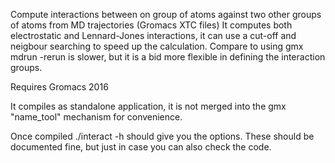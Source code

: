 
Compute interactions between on group of atoms against
two other groups of atoms from MD trajectories (Gromacs XTC files)
It computes both electrostatic and Lennard-Jones interactions, it can
use a cut-off and neigbour searching to speed up the calculation. 
Compare to using gmx mdrun -rerun is slower, but it is a bid more flexible
in defining the interaction groups. 


Requires Gromacs 2016

It compiles as standalone application, it is not merged into the gmx "name_tool" 
mechanism for convenience. 

Once compiled ./interact -h should give you the options. These should be documented 
fine, but just in case you can also check the code. 





